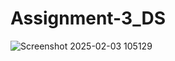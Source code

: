 # Assignment-3_DS
![Screenshot 2025-02-03 105129](https://github.com/user-attachments/assets/3985de7a-0de0-4fdf-a304-6faca42080a8)
